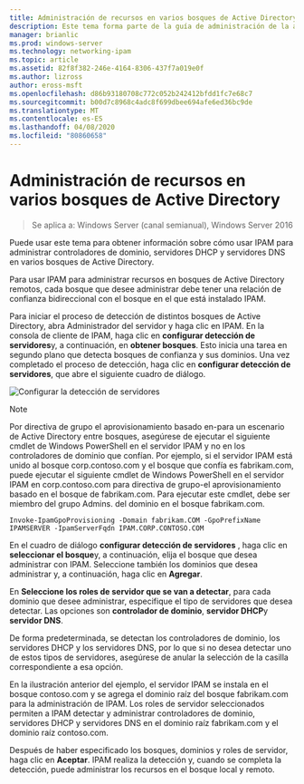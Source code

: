 ```yaml
---
title: Administración de recursos en varios bosques de Active Directory
description: Este tema forma parte de la guía de administración de la administración de direcciones IP (IPAM) en Windows Server 2016.
manager: brianlic
ms.prod: windows-server
ms.technology: networking-ipam
ms.topic: article
ms.assetid: 82f8f382-246e-4164-8306-437f7a019e0f
ms.author: lizross
author: eross-msft
ms.openlocfilehash: d86b93180708c772c052b242412bfdd1fc7e68c7
ms.sourcegitcommit: b00d7c8968c4adc8f699dbee694afe6ed36bc9de
ms.translationtype: MT
ms.contentlocale: es-ES
ms.lasthandoff: 04/08/2020
ms.locfileid: "80860658"
---
```

# <a name="manage-resources-in-multiple-active-directory-forests"></a>Administración de recursos en varios bosques de Active Directory

>Se aplica a: Windows Server (canal semianual), Windows Server 2016

Puede usar este tema para obtener información sobre cómo usar IPAM para administrar controladores de dominio, servidores DHCP y servidores DNS en varios bosques de Active Directory.  
  
Para usar IPAM para administrar recursos en bosques de Active Directory remotos, cada bosque que desee administrar debe tener una relación de confianza bidireccional con el bosque en el que está instalado IPAM.  
  
Para iniciar el proceso de detección de distintos bosques de Active Directory, abra Administrador del servidor y haga clic en IPAM. En la consola de cliente de IPAM, haga clic en **configurar detección de servidores**y, a continuación, en **obtener bosques**. Esto inicia una tarea en segundo plano que detecta bosques de confianza y sus dominios. Una vez completado el proceso de detección, haga clic en **configurar detección de servidores**, que abre el siguiente cuadro de diálogo.  
  
![Configurar la detección de servidores](../../media/Manage-Resources-in-Multiple-Active-Directory-Forests/ipam_serverdiscovery.jpg)  

>[!NOTE]
>Por directiva de grupo el aprovisionamiento basado en\-para un escenario de Active Directory entre bosques, asegúrese de ejecutar el siguiente cmdlet de Windows PowerShell en el servidor IPAM y no en los controladores de dominio que confían. Por ejemplo, si el servidor IPAM está unido al bosque corp.contoso.com y el bosque que confía es fabrikam.com, puede ejecutar el siguiente cmdlet de Windows PowerShell en el servidor IPAM en corp.contoso.com para directiva de grupo\-el aprovisionamiento basado en el bosque de fabrikam.com. Para ejecutar este cmdlet, debe ser miembro del grupo Admins. del dominio en el bosque fabrikam.com.

    
    Invoke-IpamGpoProvisioning -Domain fabrikam.COM -GpoPrefixName IPAMSERVER -IpamServerFqdn IPAM.CORP.CONTOSO.COM
    

En el cuadro de diálogo **configurar detección de servidores** , haga clic en **seleccionar el bosque**y, a continuación, elija el bosque que desea administrar con IPAM. Seleccione también los dominios que desea administrar y, a continuación, haga clic en **Agregar**.

En **Seleccione los roles de servidor que se van a detectar**, para cada dominio que desee administrar, especifique el tipo de servidores que desea detectar. Las opciones son **controlador de dominio**, **servidor DHCP**y **servidor DNS**.

De forma predeterminada, se detectan los controladores de dominio, los servidores DHCP y los servidores DNS, por lo que si no desea detectar uno de estos tipos de servidores, asegúrese de anular la selección de la casilla correspondiente a esa opción.

En la ilustración anterior del ejemplo, el servidor IPAM se instala en el bosque contoso.com y se agrega el dominio raíz del bosque fabrikam.com para la administración de IPAM. Los roles de servidor seleccionados permiten a IPAM detectar y administrar controladores de dominio, servidores DHCP y servidores DNS en el dominio raíz fabrikam.com y el dominio raíz contoso.com.

Después de haber especificado los bosques, dominios y roles de servidor, haga clic en **Aceptar**. IPAM realiza la detección y, cuando se completa la detección, puede administrar los recursos en el bosque local y remoto.
